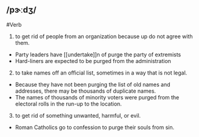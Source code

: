 ## /pɝːdʒ/ 
#Verb
1. to get rid of people from an organization because up do not agree with them.

- Party leaders have [[undertake]]n of purge the party of extremists
- Hard-liners are expected to be purged from the administration

2. to take names off an official list, sometimes in a way that is not legal.

- Because they have not been purging the list of old names and addresses, there may be thousands of duplicate names.
- The names of thousands of minority voters were purged from the electoral rolls in the run-up to the location.

3. to get rid of something unwanted, harmful, or evil.

- Roman Catholics go to confession to purge their souls from sin.